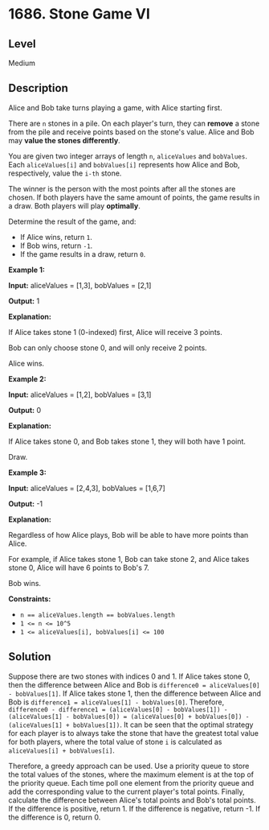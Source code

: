 # 1686. Stone Game VI
## Level
Medium

## Description
Alice and Bob take turns playing a game, with Alice starting first.

There are `n` stones in a pile. On each player's turn, they can **remove** a stone from the pile and receive points based on the stone's value. Alice and Bob may **value the stones differently**.

You are given two integer arrays of length `n`, `aliceValues` and `bobValues`. Each `aliceValues[i]` and `bobValues[i]` represents how Alice and Bob, respectively, value the `i-th` stone.

The winner is the person with the most points after all the stones are chosen. If both players have the same amount of points, the game results in a draw. Both players will play **optimally**.

Determine the result of the game, and:

* If Alice wins, return `1`.
* If Bob wins, return `-1`.
* If the game results in a draw, return `0`.

**Example 1:**

**Input:** aliceValues = [1,3], bobValues = [2,1]

**Output:** 1

**Explanation:**

If Alice takes stone 1 (0-indexed) first, Alice will receive 3 points.

Bob can only choose stone 0, and will only receive 2 points.

Alice wins.

**Example 2:**

**Input:** aliceValues = [1,2], bobValues = [3,1]

**Output:** 0

**Explanation:**

If Alice takes stone 0, and Bob takes stone 1, they will both have 1 point.

Draw.

**Example 3:**

**Input:** aliceValues = [2,4,3], bobValues = [1,6,7]

**Output:** -1

**Explanation:**

Regardless of how Alice plays, Bob will be able to have more points than Alice.

For example, if Alice takes stone 1, Bob can take stone 2, and Alice takes stone 0, Alice will have 6 points to Bob's 7.

Bob wins.

**Constraints:**

* `n == aliceValues.length == bobValues.length`
* `1 <= n <= 10^5`
* `1 <= aliceValues[i], bobValues[i] <= 100`

## Solution
Suppose there are two stones with indices 0 and 1. If Alice takes stone 0, then the difference between Alice and Bob is `difference0 = aliceValues[0] - bobValues[1]`. If Alice takes stone 1, then the difference between Alice and Bob is `difference1 = aliceValues[1] - bobValues[0]`. Therefore, `difference0 - difference1 = (aliceValues[0] - bobValues[1]) - (aliceValues[1] - bobValues[0]) = (aliceValues[0] + bobValues[0]) - (aliceValues[1] + bobValues[1])`. It can be seen that the optimal strategy for each player is to always take the stone that have the greatest total value for both players, where the total value of stone `i` is calculated as `aliceValues[i] + bobValues[i]`.

Therefore, a greedy approach can be used. Use a priority queue to store the total values of the stones, where the maximum element is at the top of the priority queue. Each time poll one element from the priority queue and add the corresponding value to the current player's total points. Finally, calculate the difference between Alice's total points and Bob's total points. If the difference is positive, return 1. If the difference is negative, return -1. If the difference is 0, return 0.
